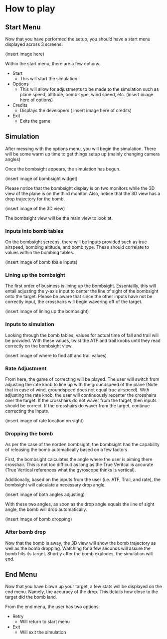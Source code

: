 # How to play

## Start Menu

Now that you have performed the setup, you should have a start menu displayed across 3 screens. 

(insert image here)

Within the start menu, there are a few options. 

- Start
    - This will start the simulation
- Options
    - This will allow for adjustments to be made to the simulation such as plane speed, altitude, bomb-type, wind speed, etc.
    (insert image here of options)
- Credits
    - Displays the developers
    ( insert image here of credits)
- Exit
    - Exits the game

## Simulation

After messing with the options menu, you will begin the simulation. There will be some warm up time to get things setup up (mainly changing camera angles)

Once the bombsight appears, the simulation has begun. 

(insert image of bombsight widget)

Please notice that the bombsight display is on two monitors while the 3D view of the plane is on the third monitor. Also, notice that the 3D view has a drop trajectory for the bomb. 

(insert image of the 3D view)

The bombsight view will be the main view to look at.

### Inputs into bomb tables

On the bombsight screens, there will be inputs provided such as true airspeed, bombing altitude, and bomb type. These should correlate to values within the bombing tables. 

(insert image of bomb tbale inputs)

### Lining up the bombsight

The first order of business is lining up the bombsight. Essentailly, this will entail adjusting the y-axis input to center the line of sight of the bombsight onto the target. Please be aware that since the other inputs have not be correctly input, the crosshairs will begin wavering off of the target.

(insert image of lining up the bombsight)

### Inputs to simulation

Looking through the bomb tables, values for actual time of fall and trail will be provided. With these values, twist the ATF and trail knobs until they read correctly on the bombsight view. 

(insert image of where to find atf and trail values)

### Rate Adjustment

From here, the game of correcting will be played. The user will switch from adjusting the rate knob to line up with the groundspeed of the plane (Note that in case of wind, groundspeed does not equal true airspeed). With adjusting the rate knob, the user will continuously recenter the crosshairs over the target. If the crosshairs do not waver from the target, then inputs should be correct. If the crosshairs do waver from the target, continue correcting the inputs.

(insert image of rate location on sight)

### Dropping the bomb

As per the case of the norden bombsight, the bombsight had the capability of releasing the bomb automatically based on a few factors.

First, the bombsight calculates the angle where the user is aiming there crosshair. This is not too difficult as long as the True Veritcal is accurate (True Vertical references what the gyroscope thinks is vertical).

Additionally, based on the inputs from the user (i.e. ATF, Trail, and rate), the bombsight will calculate a necessary drop angle. 

(insert image of both angles adjusting)

With these two angles, as soon as the drop angle equals the line of sight angle, the bomb will drop automatically.

(insert image of bomb dropping)

### After bomb drop

Now that the bomb is away, the 3D view will show the bomb trajectory as well as the bomb dropping. Watching for a few seconds will assure the bomb hits its target. Shortly after the bomb explodes, the simulation will end.

## End Menu

Now that you have blown up your target, a few stats will be displayed on the end menu. Namely, the accuracy of the drop. This details how close to the target did the bomb land. 

From the end menu, the user has two options:

- Retry
    - Will return to start menu
- Exit
    - Will exit the simulation

